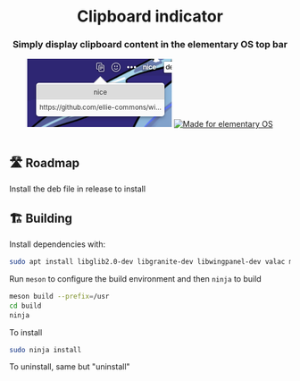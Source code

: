 
<div align="center">
  <h1 align="center">Clipboard indicator</h1>
  <h3 align="center">Simply display clipboard content in the elementary OS top bar</h3>
</div>

<div align="center">
    <span align="center">
        <img class="center" src="data/screenshot.png" alt="Clipboard indicator">
    </span>
    <a href="https://elementary.io">
        <img src="https://ellie-commons.github.io/community-badge.svg" alt="Made for elementary OS">
    </a>
</div>
</br>


## 🛣️ Roadmap

Install the deb file in release to install


## 🏗️ Building

Install dependencies with:

```bash
sudo apt install libglib2.0-dev libgranite-dev libwingpanel-dev valac meson
```

Run `meson` to configure the build environment and then `ninja` to build

```bash
meson build --prefix=/usr
cd build
ninja
```

To install

```bash
sudo ninja install
```

To uninstall, same but "uninstall"